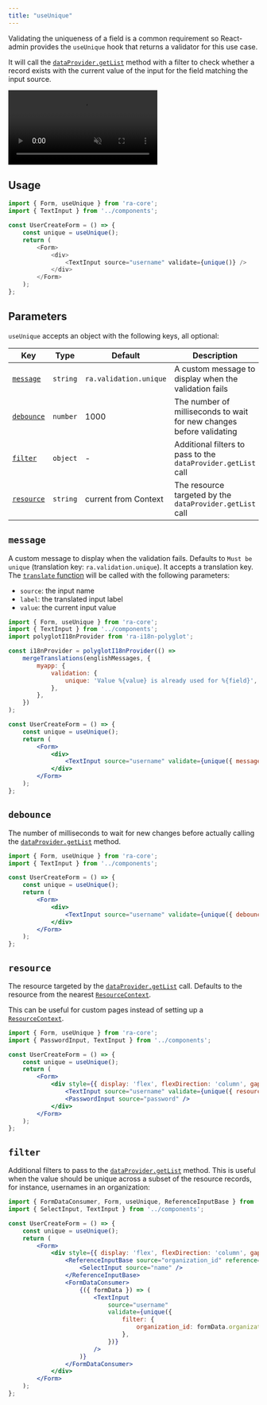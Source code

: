 ```yaml
---
title: "useUnique"
---
```


Validating the uniqueness of a field is a common requirement so React-admin provides the `useUnique` hook that returns a validator for this use case.

It will call the [`dataProvider.getList`](../data-fetching/DataProviderWriting.md#getlist) method with a filter to check whether a record exists with the current value of the input for the field matching the input source.

<video controls autoplay playsinline muted loop>
  <source src="../img/useUnique.webm" type="video/webm"/>
  <source src="../img/useUnique.mp4" type="video/mp4"/>
  Your browser does not support the video tag.
</video>

## Usage

```js
import { Form, useUnique } from 'ra-core';
import { TextInput } from '../components';

const UserCreateForm = () => {
    const unique = useUnique();
    return (
        <Form>
            <div>
                <TextInput source="username" validate={unique()} />
            </div>
        </Form>
    );
};
```

## Parameters

`useUnique` accepts an object with the following keys, all optional: 

| Key                     | Type     | Default                | Description                                                          |
| ----------------------- | -------- | ---------------------- | -------------------------------------------------------------------- |
| [`message`](#message)   | `string` | `ra.validation.unique` | A custom message to display when the validation fails                |
| [`debounce`](#debounce) | `number` | 1000                   | The number of milliseconds to wait for new changes before validating |
| [`filter`](#filter)     | `object` | -                      | Additional filters to pass to the `dataProvider.getList` call        |
| [`resource`](#resource) | `string` | current from Context   | The resource targeted by the `dataProvider.getList` call             |

## `message`

A custom message to display when the validation fails. Defaults to `Must be unique` (translation key: `ra.validation.unique`).
It accepts a translation key. The [`translate` function](../i18n/useTranslate.md) will be called with the following parameters:
- `source`: the input name
- `label`: the translated input label
- `value`: the current input value

```jsx
import { Form, useUnique } from 'ra-core';
import { TextInput } from '../components';
import polyglotI18nProvider from 'ra-i18n-polyglot';

const i18nProvider = polyglotI18nProvider(() =>
    mergeTranslations(englishMessages, {
        myapp: {
            validation: {
                unique: 'Value %{value} is already used for %{field}',
            },
        },
    })
);

const UserCreateForm = () => {
    const unique = useUnique();
    return (
        <Form>
            <div>
                <TextInput source="username" validate={unique({ message: 'myapp.validation.unique' })} />
            </div>
        </Form>
    );
};
```

## `debounce`

The number of milliseconds to wait for new changes before actually calling the [`dataProvider.getList`](../data-fetching/DataProviderWriting.md#getlist) method.


```jsx
import { Form, useUnique } from 'ra-core';
import { TextInput } from '../components';

const UserCreateForm = () => {
    const unique = useUnique();
    return (
        <Form>
            <div>
                <TextInput source="username" validate={unique({ debounce: 2000 })} />
            </div>
        </Form>
    );
};
```

## `resource`

The resource targeted by the [`dataProvider.getList`](../data-fetching/DataProviderWriting.md#getlist) call. Defaults to the resource from the nearest [`ResourceContext`](../app-configuration/Resource.md#resource-context).

This can be useful for custom pages instead of setting up a [`ResourceContext`](../app-configuration/Resource.md#resource-context).

```jsx
import { Form, useUnique } from 'ra-core';
import { PasswordInput, TextInput } from '../components';

const UserCreateForm = () => {
    const unique = useUnique();
    return (
        <Form>
            <div style={{ display: 'flex', flexDirection: 'column', gap: '16px' }}>
                <TextInput source="username" validate={unique({ resource: 'users' })} />
                <PasswordInput source="password" />
            </div>
        </Form>
    );
};
```

## `filter`

Additional filters to pass to the [`dataProvider.getList`](../data-fetching/DataProviderWriting.md#getlist) method. This is useful when the value should be unique across a subset of the resource records, for instance, usernames in an organization:

```jsx
import { FormDataConsumer, Form, useUnique, ReferenceInputBase } from 'ra-core';
import { SelectInput, TextInput } from '../components';

const UserCreateForm = () => {
    const unique = useUnique();
    return (
        <Form>
            <div style={{ display: 'flex', flexDirection: 'column', gap: '16px' }}>
                <ReferenceInputBase source="organization_id" reference="organizations">
                    <SelectInput source="name" />
                </ReferenceInputBase>
                <FormDataConsumer>
                    {({ formData }) => (
                        <TextInput
                            source="username"
                            validate={unique({
                                filter: {
                                    organization_id: formData.organization_id,
                                },
                            })}
                        />
                    )}
                </FormDataConsumer>
            </div>
        </Form>
    );
};
```
